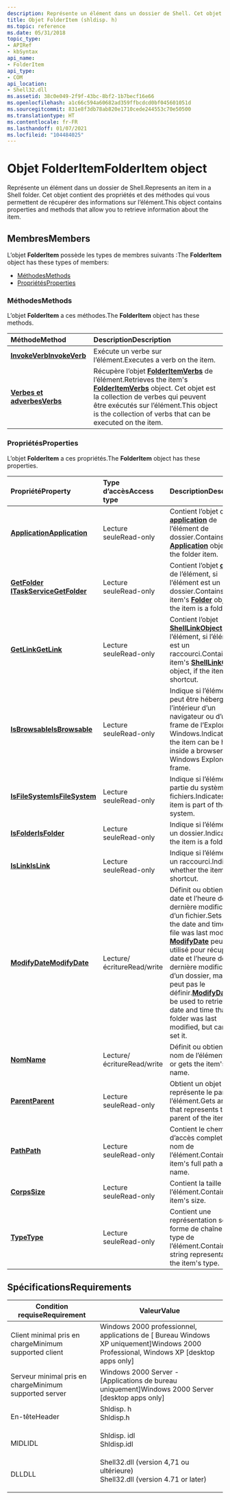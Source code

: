 ```yaml
---
description: Représente un élément dans un dossier de Shell. Cet objet contient des propriétés et des méthodes qui vous permettent de récupérer des informations sur l’élément.
title: Objet FolderItem (shldisp. h)
ms.topic: reference
ms.date: 05/31/2018
topic_type:
- APIRef
- kbSyntax
api_name:
- FolderItem
api_type:
- COM
api_location:
- Shell32.dll
ms.assetid: 38c0e049-2f9f-43bc-8bf2-1b7becf16e66
ms.openlocfilehash: a1c66c594a60682ad359ffbcdcd0bf045601051d
ms.sourcegitcommit: 831e8f3db78ab820e1710cede244553c70e50500
ms.translationtype: HT
ms.contentlocale: fr-FR
ms.lasthandoff: 01/07/2021
ms.locfileid: "104484025"
---
```

# <a name="folderitem-object"></a><span data-ttu-id="132ed-104">Objet FolderItem</span><span class="sxs-lookup"><span data-stu-id="132ed-104">FolderItem object</span></span>

<span data-ttu-id="132ed-105">Représente un élément dans un dossier de Shell.</span><span class="sxs-lookup"><span data-stu-id="132ed-105">Represents an item in a Shell folder.</span></span> <span data-ttu-id="132ed-106">Cet objet contient des propriétés et des méthodes qui vous permettent de récupérer des informations sur l’élément.</span><span class="sxs-lookup"><span data-stu-id="132ed-106">This object contains properties and methods that allow you to retrieve information about the item.</span></span>

## <a name="members"></a><span data-ttu-id="132ed-107">Membres</span><span class="sxs-lookup"><span data-stu-id="132ed-107">Members</span></span>

<span data-ttu-id="132ed-108">L’objet **FolderItem** possède les types de membres suivants :</span><span class="sxs-lookup"><span data-stu-id="132ed-108">The **FolderItem** object has these types of members:</span></span>

-   [<span data-ttu-id="132ed-109">Méthodes</span><span class="sxs-lookup"><span data-stu-id="132ed-109">Methods</span></span>](#methods)
-   [<span data-ttu-id="132ed-110">Propriétés</span><span class="sxs-lookup"><span data-stu-id="132ed-110">Properties</span></span>](#properties)

### <a name="methods"></a><span data-ttu-id="132ed-111">Méthodes</span><span class="sxs-lookup"><span data-stu-id="132ed-111">Methods</span></span>

<span data-ttu-id="132ed-112">L’objet **FolderItem** a ces méthodes.</span><span class="sxs-lookup"><span data-stu-id="132ed-112">The **FolderItem** object has these methods.</span></span>



| <span data-ttu-id="132ed-113">Méthode</span><span class="sxs-lookup"><span data-stu-id="132ed-113">Method</span></span>                                      | <span data-ttu-id="132ed-114">Description</span><span class="sxs-lookup"><span data-stu-id="132ed-114">Description</span></span>                                                                                                                                                 |
|:--------------------------------------------|:------------------------------------------------------------------------------------------------------------------------------------------------------------|
| [<span data-ttu-id="132ed-115">**InvokeVerb**</span><span class="sxs-lookup"><span data-stu-id="132ed-115">**InvokeVerb**</span></span>](folderitem-invokeverb.md) | <span data-ttu-id="132ed-116">Exécute un verbe sur l’élément.</span><span class="sxs-lookup"><span data-stu-id="132ed-116">Executes a verb on the item.</span></span><br/>                                                                                                                     |
| [<span data-ttu-id="132ed-117">**Verbes et adverbes**</span><span class="sxs-lookup"><span data-stu-id="132ed-117">**Verbs**</span></span>](folderitem-verbs.md)           | <span data-ttu-id="132ed-118">Récupère l’objet [**FolderItemVerbs**](folderitemverbs.md) de l’élément.</span><span class="sxs-lookup"><span data-stu-id="132ed-118">Retrieves the item's [**FolderItemVerbs**](folderitemverbs.md) object.</span></span> <span data-ttu-id="132ed-119">Cet objet est la collection de verbes qui peuvent être exécutés sur l’élément.</span><span class="sxs-lookup"><span data-stu-id="132ed-119">This object is the collection of verbs that can be executed on the item.</span></span><br/> |



 

### <a name="properties"></a><span data-ttu-id="132ed-120">Propriétés</span><span class="sxs-lookup"><span data-stu-id="132ed-120">Properties</span></span>

<span data-ttu-id="132ed-121">L’objet **FolderItem** a ces propriétés.</span><span class="sxs-lookup"><span data-stu-id="132ed-121">The **FolderItem** object has these properties.</span></span>



| <span data-ttu-id="132ed-122">Propriété</span><span class="sxs-lookup"><span data-stu-id="132ed-122">Property</span></span>                                                   | <span data-ttu-id="132ed-123">Type d’accès</span><span class="sxs-lookup"><span data-stu-id="132ed-123">Access type</span></span>           | <span data-ttu-id="132ed-124">Description</span><span class="sxs-lookup"><span data-stu-id="132ed-124">Description</span></span>                                                                                                                                                                                                        |
|:-----------------------------------------------------------|:----------------------|:-------------------------------------------------------------------------------------------------------------------------------------------------------------------------------------------------------------------|
| [<span data-ttu-id="132ed-125">**Application**</span><span class="sxs-lookup"><span data-stu-id="132ed-125">**Application**</span></span>](folderitem-application.md)<br/>   | <span data-ttu-id="132ed-126">Lecture seule</span><span class="sxs-lookup"><span data-stu-id="132ed-126">Read-only</span></span><br/>  | <span data-ttu-id="132ed-127">Contient l’objet d' [**application**](folderitem-application.md) de l’élément de dossier.</span><span class="sxs-lookup"><span data-stu-id="132ed-127">Contains the [**Application**](folderitem-application.md) object of the folder item.</span></span><br/>                                                                                                                   |
| [<span data-ttu-id="132ed-128">**GetFolder ITaskService**</span><span class="sxs-lookup"><span data-stu-id="132ed-128">**GetFolder**</span></span>](folderitem-getfolder.md)<br/>       | <span data-ttu-id="132ed-129">Lecture seule</span><span class="sxs-lookup"><span data-stu-id="132ed-129">Read-only</span></span><br/>  | <span data-ttu-id="132ed-130">Contient l’objet [**dossier**](folder.md) de l’élément, si l’élément est un dossier.</span><span class="sxs-lookup"><span data-stu-id="132ed-130">Contains the item's [**Folder**](folder.md) object, if the item is a folder.</span></span><br/>                                                                                                                           |
| [<span data-ttu-id="132ed-131">**GetLink**</span><span class="sxs-lookup"><span data-stu-id="132ed-131">**GetLink**</span></span>](folderitem-getlink.md)<br/>           | <span data-ttu-id="132ed-132">Lecture seule</span><span class="sxs-lookup"><span data-stu-id="132ed-132">Read-only</span></span><br/>  | <span data-ttu-id="132ed-133">Contient l’objet [**ShellLinkObject**](shelllinkobject-object.md) de l’élément, si l’élément est un raccourci.</span><span class="sxs-lookup"><span data-stu-id="132ed-133">Contains the item's [**ShellLinkObject**](shelllinkobject-object.md) object, if the item is a shortcut.</span></span><br/>                                                                                                |
| [<span data-ttu-id="132ed-134">**IsBrowsable**</span><span class="sxs-lookup"><span data-stu-id="132ed-134">**IsBrowsable**</span></span>](folderitem-isbrowsable.md)<br/>   | <span data-ttu-id="132ed-135">Lecture seule</span><span class="sxs-lookup"><span data-stu-id="132ed-135">Read-only</span></span><br/>  | <span data-ttu-id="132ed-136">Indique si l’élément peut être hébergé à l’intérieur d’un navigateur ou d’un frame de l’Explorateur Windows.</span><span class="sxs-lookup"><span data-stu-id="132ed-136">Indicates if the item can be hosted inside a browser or Windows Explorer frame.</span></span><br/>                                                                                                                         |
| [<span data-ttu-id="132ed-137">**IsFileSystem**</span><span class="sxs-lookup"><span data-stu-id="132ed-137">**IsFileSystem**</span></span>](folderitem-isfilesystem.md)<br/> | <span data-ttu-id="132ed-138">Lecture seule</span><span class="sxs-lookup"><span data-stu-id="132ed-138">Read-only</span></span><br/>  | <span data-ttu-id="132ed-139">Indique si l’élément fait partie du système de fichiers.</span><span class="sxs-lookup"><span data-stu-id="132ed-139">Indicates if the item is part of the file system.</span></span><br/>                                                                                                                                                       |
| [<span data-ttu-id="132ed-140">**IsFolder**</span><span class="sxs-lookup"><span data-stu-id="132ed-140">**IsFolder**</span></span>](folderitem-isfolder.md)<br/>         | <span data-ttu-id="132ed-141">Lecture seule</span><span class="sxs-lookup"><span data-stu-id="132ed-141">Read-only</span></span><br/>  | <span data-ttu-id="132ed-142">Indique si l’élément est un dossier.</span><span class="sxs-lookup"><span data-stu-id="132ed-142">Indicates if the item is a folder.</span></span><br/>                                                                                                                                                                      |
| [<span data-ttu-id="132ed-143">**IsLink**</span><span class="sxs-lookup"><span data-stu-id="132ed-143">**IsLink**</span></span>](folderitem-islink.md)<br/>             | <span data-ttu-id="132ed-144">Lecture seule</span><span class="sxs-lookup"><span data-stu-id="132ed-144">Read-only</span></span><br/>  | <span data-ttu-id="132ed-145">Indique si l’élément est un raccourci.</span><span class="sxs-lookup"><span data-stu-id="132ed-145">Indicates whether the item is a shortcut.</span></span><br/>                                                                                                                                                               |
| [<span data-ttu-id="132ed-146">**ModifyDate**</span><span class="sxs-lookup"><span data-stu-id="132ed-146">**ModifyDate**</span></span>](folderitem-modifydate.md)<br/>     | <span data-ttu-id="132ed-147">Lecture/écriture</span><span class="sxs-lookup"><span data-stu-id="132ed-147">Read/write</span></span><br/> | <span data-ttu-id="132ed-148">Définit ou obtient la date et l’heure de la dernière modification d’un fichier.</span><span class="sxs-lookup"><span data-stu-id="132ed-148">Sets or gets the date and time that a file was last modified.</span></span> <span data-ttu-id="132ed-149">[**ModifyDate**](folderitem-modifydate.md) peut être utilisé pour récupérer la date et l’heure de la dernière modification d’un dossier, mais ne peut pas le définir.</span><span class="sxs-lookup"><span data-stu-id="132ed-149">[**ModifyDate**](folderitem-modifydate.md) can be used to retrieve the date and time that a folder was last modified, but cannot set it.</span></span><br/> |
| [<span data-ttu-id="132ed-150">**Nom**</span><span class="sxs-lookup"><span data-stu-id="132ed-150">**Name**</span></span>](folderitem-name.md)<br/>                 | <span data-ttu-id="132ed-151">Lecture/écriture</span><span class="sxs-lookup"><span data-stu-id="132ed-151">Read/write</span></span><br/> | <span data-ttu-id="132ed-152">Définit ou obtient le nom de l’élément.</span><span class="sxs-lookup"><span data-stu-id="132ed-152">Sets or gets the item's name.</span></span><br/>                                                                                                                                                                           |
| [<span data-ttu-id="132ed-153">**Parent**</span><span class="sxs-lookup"><span data-stu-id="132ed-153">**Parent**</span></span>](folderitem-parent.md)<br/>             | <span data-ttu-id="132ed-154">Lecture seule</span><span class="sxs-lookup"><span data-stu-id="132ed-154">Read-only</span></span><br/>  | <span data-ttu-id="132ed-155">Obtient un objet qui représente le parent de l’élément.</span><span class="sxs-lookup"><span data-stu-id="132ed-155">Gets an object that represents the parent of the item.</span></span><br/>                                                                                                                                                  |
| [<span data-ttu-id="132ed-156">**Path**</span><span class="sxs-lookup"><span data-stu-id="132ed-156">**Path**</span></span>](folderitem-path.md)<br/>                 | <span data-ttu-id="132ed-157">Lecture seule</span><span class="sxs-lookup"><span data-stu-id="132ed-157">Read-only</span></span><br/>  | <span data-ttu-id="132ed-158">Contient le chemin d’accès complet et le nom de l’élément.</span><span class="sxs-lookup"><span data-stu-id="132ed-158">Contains the item's full path and name.</span></span><br/>                                                                                                                                                                 |
| [<span data-ttu-id="132ed-159">**Corps**</span><span class="sxs-lookup"><span data-stu-id="132ed-159">**Size**</span></span>](folderitem-size.md)<br/>                 | <span data-ttu-id="132ed-160">Lecture seule</span><span class="sxs-lookup"><span data-stu-id="132ed-160">Read-only</span></span><br/>  | <span data-ttu-id="132ed-161">Contient la taille de l’élément.</span><span class="sxs-lookup"><span data-stu-id="132ed-161">Contains the item's size.</span></span><br/>                                                                                                                                                                               |
| [<span data-ttu-id="132ed-162">**Type**</span><span class="sxs-lookup"><span data-stu-id="132ed-162">**Type**</span></span>](folderitem-type.md)<br/>                 | <span data-ttu-id="132ed-163">Lecture seule</span><span class="sxs-lookup"><span data-stu-id="132ed-163">Read-only</span></span><br/>  | <span data-ttu-id="132ed-164">Contient une représentation sous forme de chaîne du type de l’élément.</span><span class="sxs-lookup"><span data-stu-id="132ed-164">Contains a string representation of the item's type.</span></span><br/>                                                                                                                                                    |



 

## <a name="requirements"></a><span data-ttu-id="132ed-165">Spécifications</span><span class="sxs-lookup"><span data-stu-id="132ed-165">Requirements</span></span>



| <span data-ttu-id="132ed-166">Condition requise</span><span class="sxs-lookup"><span data-stu-id="132ed-166">Requirement</span></span> | <span data-ttu-id="132ed-167">Valeur</span><span class="sxs-lookup"><span data-stu-id="132ed-167">Value</span></span> |
|-------------------------------------|----------------------------------------------------------------------------------------------------------------|
| <span data-ttu-id="132ed-168">Client minimal pris en charge</span><span class="sxs-lookup"><span data-stu-id="132ed-168">Minimum supported client</span></span><br/> | <span data-ttu-id="132ed-169">Windows 2000 professionnel, applications de \[ Bureau Windows XP uniquement\]</span><span class="sxs-lookup"><span data-stu-id="132ed-169">Windows 2000 Professional, Windows XP \[desktop apps only\]</span></span><br/>                                         |
| <span data-ttu-id="132ed-170">Serveur minimal pris en charge</span><span class="sxs-lookup"><span data-stu-id="132ed-170">Minimum supported server</span></span><br/> | <span data-ttu-id="132ed-171">Windows 2000 Server - \[Applications de bureau uniquement\]</span><span class="sxs-lookup"><span data-stu-id="132ed-171">Windows 2000 Server \[desktop apps only\]</span></span><br/>                                                           |
| <span data-ttu-id="132ed-172">En-tête</span><span class="sxs-lookup"><span data-stu-id="132ed-172">Header</span></span><br/>                   | <dl> <span data-ttu-id="132ed-173"><dt>Shldisp. h</dt></span><span class="sxs-lookup"><span data-stu-id="132ed-173"><dt>Shldisp.h</dt></span></span> </dl>                           |
| <span data-ttu-id="132ed-174">MIDL</span><span class="sxs-lookup"><span data-stu-id="132ed-174">IDL</span></span><br/>                      | <dl> <span data-ttu-id="132ed-175"><dt>Shldisp. idl</dt></span><span class="sxs-lookup"><span data-stu-id="132ed-175"><dt>Shldisp.idl</dt></span></span> </dl>                         |
| <span data-ttu-id="132ed-176">DLL</span><span class="sxs-lookup"><span data-stu-id="132ed-176">DLL</span></span><br/>                      | <dl> <span data-ttu-id="132ed-177"><dt>Shell32.dll (version 4,71 ou ultérieure)</dt></span><span class="sxs-lookup"><span data-stu-id="132ed-177"><dt>Shell32.dll (version 4.71 or later)</dt></span></span> </dl> |



 

 




